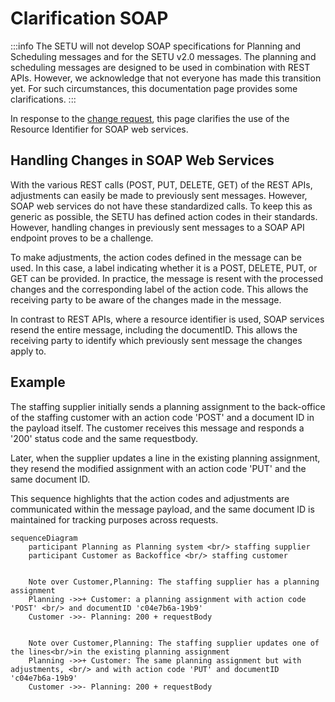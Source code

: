 # Clarification SOAP

:::info
The SETU will not develop SOAP specifications for Planning and Scheduling messages and for the SETU v2.0 messages. The planning and scheduling messages are designed to be used in combination with REST APIs. However, we acknowledge that not everyone has made this transition yet. For such circumstances, this documentation page provides some clarifications.
:::

In response to the [change request](https://setu.semantic-treehouse.nl/issue/ChangeRequest_c03692a9-3af4-4f0e-8879-f110bf1a5171), this page clarifies the use of the Resource Identifier for SOAP web services.


## Handling Changes in SOAP Web Services
With the various REST calls (POST, PUT, DELETE, GET) of the REST APIs, adjustments can easily be made to previously sent messages. However, SOAP web services do not have these standardized calls. To keep this as generic as possible, the SETU has defined action codes in their standards. However, handling changes in previously sent messages to a SOAP API endpoint proves to be a challenge.

To make adjustments, the action codes defined in the message can be used. In this case, a label indicating whether it is a POST, DELETE, PUT, or GET can be provided. In practice, the message is resent with the processed changes and the corresponding label of the action code. This allows the receiving party to be aware of the changes made in the message.

In contrast to REST APIs, where a resource identifier is used, SOAP services resend the entire message, including the documentID. This allows the receiving party to identify which previously sent message the changes apply to.

## Example

The staffing supplier initially sends a planning assignment to the back-office of the staffing customer with an action code 'POST' and a document ID in the payload itself. The customer receives this message and responds a '200' status code and the same requestbody.

Later, when the supplier updates a line in the existing planning assignment, they resend the modified assignment with an action code 'PUT' and the same document ID. 

This sequence highlights that the action codes and adjustments are communicated within the message payload, and the same document ID is maintained for tracking purposes across requests.

```mermaid
sequenceDiagram
    participant Planning as Planning system <br/> staffing supplier
    participant Customer as Backoffice <br/> staffing customer
  

    Note over Customer,Planning: The staffing supplier has a planning assignment
    Planning ->>+ Customer: a planning assignment with action code 'POST' <br/> and documentID 'c04e7b6a-19b9'
    Customer ->>- Planning: 200 + requestBody


    Note over Customer,Planning: The staffing supplier updates one of the lines<br/>in the existing planning assignment
    Planning ->>+ Customer: The same planning assignment but with adjustments, <br/> and with action code 'PUT' and documentID 'c04e7b6a-19b9'
    Customer ->>- Planning: 200 + requestBody

    
```